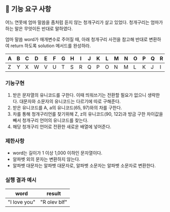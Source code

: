 ## 🚀 기능 요구 사항

어느 연못에 엄마 말씀을 좀처럼 듣지 않는 청개구리가 살고 있었다. 청개구리는 엄마가 하는 말은 무엇이든 반대로 말하였다.

엄마 말씀 word가 매개변수로 주어질 때, 아래 청개구리 사전을 참고해 반대로 변환하여 return 하도록 solution 메서드를 완성하라.

| A   | B   | C   | D   | E   | F   | G   | H   | I   | J   | K   | L   | M   | N   | O   | P   | Q   | R   | S   | T   | U   | V   | W   | X   | Y   | Z   |
| --- | --- | --- | --- | --- | --- | --- | --- | --- | --- | --- | --- | --- | --- | --- | --- | --- | --- | --- | --- | --- | --- | --- | --- | --- | --- |
| Z   | Y   | X   | W   | V   | U   | T   | S   | R   | Q   | P   | O   | N   | M   | L   | K   | J   | I   | H   | G   | F   | E   | D   | C   | B   | A   |

### 기능구현

1. 받은 문자열의 유니코드를 구한다.
   이때 띄워쓰기는 전환할 필요가 없으니 생략한다.
   대문자와 소문자의 유니코드는 다르기에 따로 구해준다.
2. 받은 유니코드를 A, a의 유니코드(65, 97)와의 차를 구한다.
3. 차를 통해 청개구리언를 찾기위해 Z, z의 유니코드(90, 122)과 방금 구한 차이값을 빼서 청개구리 언어의 유니코드를 찾는다.
4. 해당 청개구리 언어로 전환한 새로운 배열에 넣어준다.

### 제한사항

- word는 길이가 1 이상 1,000 이하인 문자열이다.
- 알파벳 외의 문자는 변환하지 않는다.
- 알파벳 대문자는 알파벳 대문자로, 알파벳 소문자는 알파벳 소문자로 변환한다.

### 실행 결과 예시

| word         | result       |
| ------------ | ------------ |
| "I love you" | "R olev blf" |
